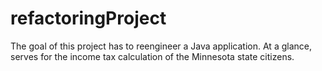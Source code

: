 # refactoringProject

The goal of this project has to reengineer a Java application. At a glance, serves for the income tax calculation
of the Minnesota state citizens.
